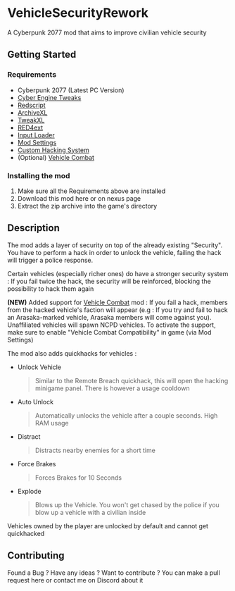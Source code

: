 # VehicleSecurityRework
A Cyberpunk 2077 mod that aims to improve civilian vehicle security

## Getting Started

### Requirements
 - Cyberpunk 2077 (Latest PC Version)
 - [Cyber Engine Tweaks](https://www.nexusmods.com/cyberpunk2077/mods/107)
 - [Redscript](https://www.nexusmods.com/cyberpunk2077/mods/1511)
 - [ArchiveXL](https://www.nexusmods.com/cyberpunk2077/mods/4198)
 - [TweakXL](https://www.nexusmods.com/cyberpunk2077/mods/4197)
 - [RED4ext](https://www.nexusmods.com/cyberpunk2077/mods/2380)
 - [Input Loader](https://www.nexusmods.com/cyberpunk2077/mods/4575)
 - [Mod Settings](https://www.nexusmods.com/cyberpunk2077/mods/4885)
 - [Custom Hacking System](https://github.com/ElysiumRL/CustomHackingSystem)
 - (Optional) [Vehicle Combat](https://www.nexusmods.com/cyberpunk2077/mods/3815)

### Installing the mod
 1. Make sure all the Requirements above are installed
 2. Download this mod here or on nexus page
 3. Extract the zip archive into the game's directory
 
## Description
The mod adds a layer of security on top of the already existing "Security". You have to perform a hack in order to unlock the vehicle, failing the hack will trigger a police response.

Certain vehicles (especially richer ones) do have a stronger security system : If you fail twice the hack, the security will be reinforced, blocking the possibility to hack them again

**(NEW)** Added support for [Vehicle Combat](https://www.nexusmods.com/cyberpunk2077/mods/3815) mod : If you fail a hack, members from the hacked vehicle's faction will appear (e.g : If you try and fail to hack an Arasaka-marked vehicle, Arasaka members will come against you). Unaffiliated vehicles will spawn NCPD vehicles. To activate the support, make sure to enable "Vehicle Combat Compatibility" in game (via Mod Settings)

The mod also adds quickhacks for vehicles :
 - Unlock Vehicle
 
    > Similar to the Remote Breach quickhack, this will open the hacking minigame panel. There is however a usage cooldown
 - Auto Unlock
 
    > Automatically unlocks the vehicle after a couple seconds. High RAM usage
 - Distract
 
    > Distracts nearby enemies for a short time
 - Force Brakes
 
 	  > Forces Brakes for 10 Seconds
 - Explode
 
 	  > Blows up the Vehicle. You won't get chased by the police if you blow up a vehicle with a civilian inside

Vehicles owned by the player are unlocked by default and cannot get quickhacked

## Contributing
Found a Bug ? Have any ideas ? Want to contribute ? You can make a pull request here or contact me on Discord about it
